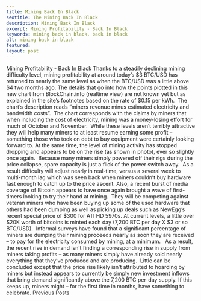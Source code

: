 ```yaml
---
title: Mining Back In Black
seotitle: The Mining Back In Black
description: Mining Back In Black
excerpt: Mining Profitability - Back In Black
keywords: mining back in black, back in black
alt: mining back in black
featured: 
layout: post
---
```

Mining Profitability - Back In Black
Thanks to a steadily declining mining difficulty level, mining profitability at around today’s $3 BTC/USD has returned to nearly the same level as when the BTC/USD was a little above $4 two months ago.
The details that go into how the points plotted in this new chart from BlockChain.info (realtime view) are not known yet but as explained in the site’s footnotes based on the rate of $0.15 per kWh.  The chart’s description reads “miners revenue minus estimated electricity and bandwidth costs”.  The chart corresponds with the claims by miners that when including the cost of electricity, mining was a money-losing effort for much of October and November.  While these levels aren’t terribly attractive they will help many miners to at least resume earning some profit – something those who took on debt to buy equipment were certainly looking forward to.
At the same time, the level of mining activity has stopped dropping and appears to be on the rise (as shown in photo), ever so slightly once again.  Because many miners simply powered off their rigs during the price collapse, spare capacity is just a flick of the power switch away.  As a result difficulty will adjust nearly in real-time, versus a several week to multi-month lag which was seen back when miners couldn’t buy hardware fast enough to catch up to the price ascent.
Also, a recent burst of media coverage of Bitcoin appears to have once again brought a wave of first-timers looking to try their hand at mining.  They will be competing against veteran miners who have been buying up some of the used hardware that others had been dumping as well as picking up deals such as NewEgg’s recent special price of $300 for ATI HD 5970s.
At current levels, a little over $20K worth of bitcoins is minted each day (7,200 BTC per day X $3 or so BTC/USD).  Informal surveys have found that a significant percentage of miners are dumping their mining proceeds nearly as soon they are received – to pay for the electricity consumed by mining, at a minimum.   As a result, the recent rise in demand isn’t finding a corresponding rise in supply from miners taking profits – as many miners simply have already sold nearly everything that they’ve produced and are producing.  Little can be concluded except that the price rise likely isn’t attributed to hoarding by miners but instead appears to currently be simply new investment inflows that bring demand significantly above the 7,200 BTC per-day supply.
If this keeps up, miners might – for the first time in months, have something to celebrate.
Previous Posts

